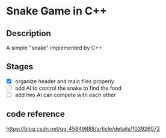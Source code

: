 # Snake Game in C++

## Description
A simple "snake" implemented by C++

## Stages
- [x] organize header and main files properly
- [ ] add AI to control the snake to find the food
- [ ] add two AI can compete with each other

## code reference 
https://blog.csdn.net/qq_45849888/article/details/103926072 